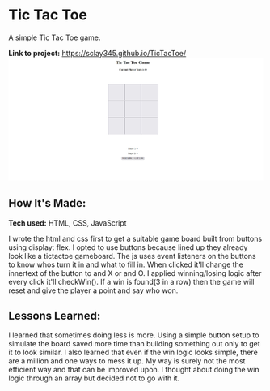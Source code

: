 # Tic Tac Toe 
A simple Tic Tac Toe game. 

**Link to project:**  https://sclay345.github.io/TicTacToe/
![alt tag](./tictactoe.jpg)

## How It's Made:

**Tech used:** HTML, CSS, JavaScript

I wrote the html and css first to get a suitable game board built from buttons using  display: flex. I opted to use buttons because lined up they already look like a tictactoe gameboard. 
The js uses event listeners on the buttons to know whos turn it in and what to fill in. When clicked it'll change the innertext of the button to and X or and O. I applied winning/losing logic after every click it'll checkWin(). If a win is found(3 in a row) then the game will reset and give the player a point and say who won. 


## Lessons Learned:
I learned that sometimes doing less is more. Using a simple button setup to simulate the board saved more time than building something out only to get it to look similar. I also learned that even if the win logic looks simple, there are a million and one ways to mess it up. My way is surely not the most efficient way and that can be improved upon. I thought about doing the win logic through an array but decided not to go with it. 